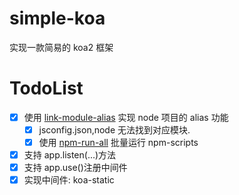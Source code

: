 # simple-koa

实现一款简易的 koa2 框架

# TodoList

- [x] 使用 [link-module-alias](https://www.npmjs.com/package/link-module-alias) 实现 node 项目的 alias 功能
  - [x] jsconfig.json,node 无法找到对应模块.
  - [x] 使用 [npm-run-all](https://www.npmjs.com/package/npm-run-all) 批量运行 npm-scripts
- [x] 支持 app.listen(...)方法
- [x] 支持 app.use()注册中间件
- [x] 实现中间件: koa-static
